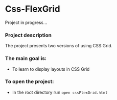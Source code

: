 # Css-FlexGrid

Project in progress...

### Project description

The project presents two versions of using CSS Grid.

### The main goal is:

* To learn to display layouts in CSS Grid

### To open the project:

* In the root directory run ```open cssFlexGrid.html```
